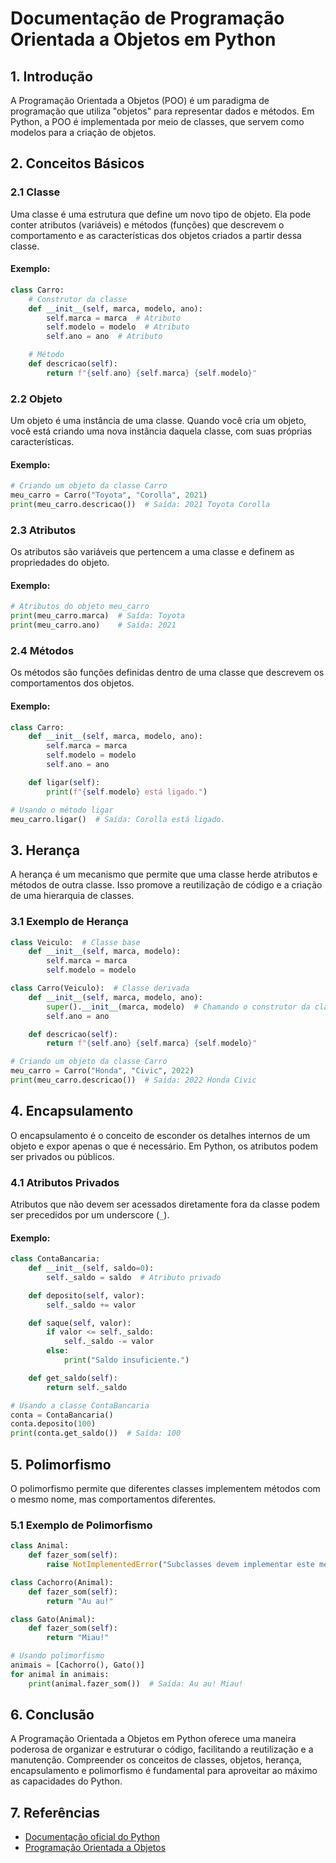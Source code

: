# Documentação de Programação Orientada a Objetos em Python

## 1. Introdução

A Programação Orientada a Objetos (POO) é um paradigma de programação que utiliza "objetos" para representar dados e métodos. Em Python, a POO é implementada por meio de classes, que servem como modelos para a criação de objetos.

## 2. Conceitos Básicos

### 2.1 Classe
Uma classe é uma estrutura que define um novo tipo de objeto. Ela pode conter atributos (variáveis) e métodos (funções) que descrevem o comportamento e as características dos objetos criados a partir dessa classe.

#### Exemplo:
```python
class Carro:
    # Construtor da classe
    def __init__(self, marca, modelo, ano):
        self.marca = marca  # Atributo
        self.modelo = modelo  # Atributo
        self.ano = ano  # Atributo

    # Método
    def descricao(self):
        return f"{self.ano} {self.marca} {self.modelo}"
```

### 2.2 Objeto
Um objeto é uma instância de uma classe. Quando você cria um objeto, você está criando uma nova instância daquela classe, com suas próprias características.

#### Exemplo:
```python
# Criando um objeto da classe Carro
meu_carro = Carro("Toyota", "Corolla", 2021)
print(meu_carro.descricao())  # Saída: 2021 Toyota Corolla
```

### 2.3 Atributos
Os atributos são variáveis que pertencem a uma classe e definem as propriedades do objeto.

#### Exemplo:
```python
# Atributos do objeto meu_carro
print(meu_carro.marca)  # Saída: Toyota
print(meu_carro.ano)    # Saída: 2021
```

### 2.4 Métodos
Os métodos são funções definidas dentro de uma classe que descrevem os comportamentos dos objetos.

#### Exemplo:
```python
class Carro:
    def __init__(self, marca, modelo, ano):
        self.marca = marca
        self.modelo = modelo
        self.ano = ano

    def ligar(self):
        print(f"{self.modelo} está ligado.")

# Usando o método ligar
meu_carro.ligar()  # Saída: Corolla está ligado.
```

## 3. Herança

A herança é um mecanismo que permite que uma classe herde atributos e métodos de outra classe. Isso promove a reutilização de código e a criação de uma hierarquia de classes.

### 3.1 Exemplo de Herança
```python
class Veiculo:  # Classe base
    def __init__(self, marca, modelo):
        self.marca = marca
        self.modelo = modelo

class Carro(Veiculo):  # Classe derivada
    def __init__(self, marca, modelo, ano):
        super().__init__(marca, modelo)  # Chamando o construtor da classe base
        self.ano = ano

    def descricao(self):
        return f"{self.ano} {self.marca} {self.modelo}"

# Criando um objeto da classe Carro
meu_carro = Carro("Honda", "Civic", 2022)
print(meu_carro.descricao())  # Saída: 2022 Honda Civic
```

## 4. Encapsulamento

O encapsulamento é o conceito de esconder os detalhes internos de um objeto e expor apenas o que é necessário. Em Python, os atributos podem ser privados ou públicos.

### 4.1 Atributos Privados
Atributos que não devem ser acessados diretamente fora da classe podem ser precedidos por um underscore (`_`).

#### Exemplo:
```python
class ContaBancaria:
    def __init__(self, saldo=0):
        self._saldo = saldo  # Atributo privado

    def deposito(self, valor):
        self._saldo += valor

    def saque(self, valor):
        if valor <= self._saldo:
            self._saldo -= valor
        else:
            print("Saldo insuficiente.")

    def get_saldo(self):
        return self._saldo

# Usando a classe ContaBancaria
conta = ContaBancaria()
conta.deposito(100)
print(conta.get_saldo())  # Saída: 100
```

## 5. Polimorfismo

O polimorfismo permite que diferentes classes implementem métodos com o mesmo nome, mas comportamentos diferentes.

### 5.1 Exemplo de Polimorfismo
```python
class Animal:
    def fazer_som(self):
        raise NotImplementedError("Subclasses devem implementar este método.")

class Cachorro(Animal):
    def fazer_som(self):
        return "Au au!"

class Gato(Animal):
    def fazer_som(self):
        return "Miau!"

# Usando polimorfismo
animais = [Cachorro(), Gato()]
for animal in animais:
    print(animal.fazer_som())  # Saída: Au au! Miau!
```

## 6. Conclusão

A Programação Orientada a Objetos em Python oferece uma maneira poderosa de organizar e estruturar o código, facilitando a reutilização e a manutenção. Compreender os conceitos de classes, objetos, herança, encapsulamento e polimorfismo é fundamental para aproveitar ao máximo as capacidades do Python.

## 7. Referências

- [Documentação oficial do Python](https://docs.python.org/3/tutorial/classes.html)
- [Programação Orientada a Objetos](https://pt.wikipedia.org/wiki/Programação_orientada_a_objetos)